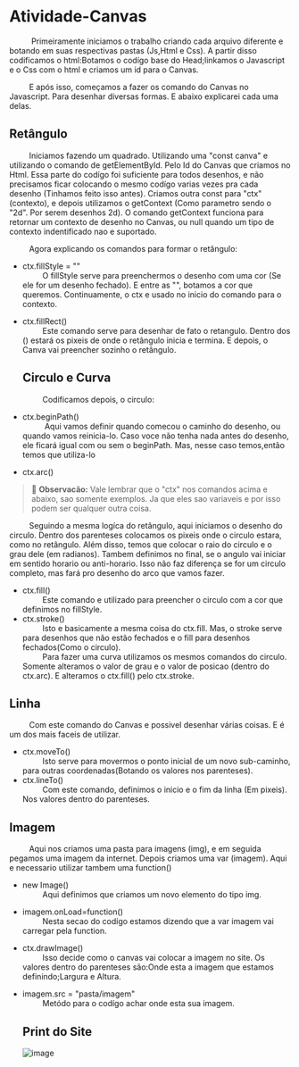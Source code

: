 
# Atividade-Canvas
&nbsp;&nbsp;&nbsp;&nbsp;&nbsp;&nbsp;&nbsp;&nbsp;&nbsp; Primeiramente iniciamos o trabalho criando cada arquivo diferente e botando em suas respectivas pastas (Js,Html e Css). A 
partir disso codificamos o html:Botamos o codígo base do Head;linkamos o Javascript e o Css com o html e criamos um id para o Canvas.

&nbsp;&nbsp;&nbsp;&nbsp;&nbsp;&nbsp;&nbsp;&nbsp;&nbsp;E após isso, começamos a fazer os comando do Canvas no Javascript. Para desenhar diversas formas. E abaixo explicarei cada uma 
delas.



 ## Retângulo
    
&nbsp;&nbsp;&nbsp;&nbsp;&nbsp;&nbsp;&nbsp;&nbsp;&nbsp;Iniciamos fazendo um quadrado. Utilizando uma "const canva" e utilizando o comando de getElementById. Pelo Id do Canvas que 
criamos no Html. Essa parte do codígo foi suficiente para todos desenhos, e não precisamos ficar colocando o mesmo codígo 
varias vezes pra cada desenho (Tinhamos feito isso antes). Criamos outra const para "ctx" (contexto), e depois utilizamos o  getContext (Como parametro sendo o "2d". Por serem desenhos 2d). O comando getContext funciona para retornar um contexto de  desenho no Canvas, ou null quando um tipo de contexto indentificado nao e suportado.

&nbsp;&nbsp;&nbsp;&nbsp;&nbsp;&nbsp;&nbsp;&nbsp;&nbsp;Agora explicando os comandos para formar o retângulo:<br> 
- ctx.fillStyle = ""                                        
&nbsp;&nbsp;&nbsp;&nbsp;&nbsp;&nbsp;&nbsp;&nbsp;&nbsp;O fillStyle serve para preenchermos o desenho com uma cor (Se ele for um desenho fechado). E entre as "", botamos a cor que queremos. Continuamente, o ctx e usado no inicio do comando para o contexto.<br>
- ctx.fillRect()<br>
 &nbsp;&nbsp;&nbsp;&nbsp;&nbsp;&nbsp;&nbsp;&nbsp;&nbsp;Este comando serve para desenhar de fato o retangulo. Dentro dos () estará os pixeis de onde o retângulo inicia e termina. E depois, o Canva vai preencher sozinho o retângulo.
 
  ## Circulo e Curva
  
  &nbsp;&nbsp;&nbsp;&nbsp;&nbsp;&nbsp;&nbsp;&nbsp;&nbsp;Codificamos depois, o circulo:<br>
 - ctx.beginPath()<br>
   &nbsp;&nbsp;&nbsp;&nbsp;&nbsp;&nbsp;&nbsp;&nbsp;&nbsp; Aqui vamos definir quando comecou o caminho do desenho, ou quando vamos reinicia-lo. Caso voce não tenha nada antes do desenho, ele ficará igual com ou sem o beginPath. Mas, nesse caso temos,então temos que utiliza-lo<br>
- ctx.arc()
> 📝 **Observacão:** Vale lembrar que o "ctx" nos comandos acima e abaixo, sao somente exemplos. Ja que eles sao variaveis e por isso podem ser qualquer outra coisa. <br>
 
 &nbsp;&nbsp;&nbsp;&nbsp;&nbsp;&nbsp;&nbsp;&nbsp;&nbsp;Seguindo a mesma logíca do retângulo, aqui iniciamos o desenho do circulo. Dentro dos parenteses colocamos os pixeis onde o circulo estara, como no retângulo. Além disso, temos que colocar o raio do circulo e o grau dele (em radianos). Tambem definimos no final, se o angulo vai iniciar em sentido horario ou anti-horario. Isso não faz diferença se for um circulo completo, mas fará pro desenho do arco que vamos fazer.<br>
 - ctx.fill() <br>
 &nbsp;&nbsp;&nbsp;&nbsp;&nbsp;&nbsp;&nbsp;&nbsp;&nbsp;Este comando e utilizado para preencher o circulo com a cor que definimos no fillStyle.<br>
 - ctx.stroke() <br>
  &nbsp;&nbsp;&nbsp;&nbsp;&nbsp;&nbsp;&nbsp;&nbsp;&nbsp;Isto e basicamente a mesma coisa do ctx.fill. Mas, o stroke serve para desenhos que não estão fechados e o fill para desenhos fechados(Como o circulo).<br>
  &nbsp;&nbsp;&nbsp;&nbsp;&nbsp;&nbsp;&nbsp;&nbsp;&nbsp;Para fazer uma curva utilizamos os mesmos comandos do circulo. Somente alteramos o valor de grau e o valor de posicao (dentro do ctx.arc). E alteramos o ctx.fill() pelo ctx.stroke.
  
  ## Linha <br>
 
 &nbsp;&nbsp;&nbsp;&nbsp;&nbsp;&nbsp;&nbsp;&nbsp;&nbsp;Com este comando do Canvas e possivel desenhar várias coisas. E é um dos mais faceis de utilizar.<br>
 - ctx.moveTo()<br>
 &nbsp;&nbsp;&nbsp;&nbsp;&nbsp;&nbsp;&nbsp;&nbsp;&nbsp;Isto serve para movermos o ponto inicial de um novo sub-caminho, para outras coordenadas(Botando os valores nos parenteses).<br>
 - ctx.lineTo()<br>
 &nbsp;&nbsp;&nbsp;&nbsp;&nbsp;&nbsp;&nbsp;&nbsp;&nbsp;Com este comando, definimos o inicio e o fim da linha (Em pixeis). Nos valores dentro do parenteses.
 
 ## Imagem <br>
   &nbsp;&nbsp;&nbsp;&nbsp;&nbsp;&nbsp;&nbsp;&nbsp;&nbsp;Aqui nos criamos uma pasta para imagens (img), e em seguida pegamos uma imagem da internet. Depois criamos uma var  (imagem). Aqui e necessario utilizar tambem uma function()<br>
   - new Image() <br>
   &nbsp;&nbsp;&nbsp;&nbsp;&nbsp;&nbsp;&nbsp;&nbsp;&nbsp;Aqui definimos que criamos um novo elemento do tipo img.<br>
   - imagem.onLoad=function() <br>
    &nbsp;&nbsp;&nbsp;&nbsp;&nbsp;&nbsp;&nbsp;&nbsp;&nbsp;Nesta secao do codígo estamos dizendo que a var imagem vai carregar pela function.<br>
  - ctx.drawImage() <br>
     &nbsp;&nbsp;&nbsp;&nbsp;&nbsp;&nbsp;&nbsp;&nbsp;&nbsp;Isso decide como o canvas vai colocar a imagem no site. Os valores dentro do parenteses são:Onde esta a imagem que estamos definindo;Largura e Altura.<br>
 - imagem.src = "pasta/imagem" <br>
      &nbsp;&nbsp;&nbsp;&nbsp;&nbsp;&nbsp;&nbsp;&nbsp;&nbsp;Metódo para o codígo achar onde esta sua imagem.
      
      ## Print do Site
      
      ![image](https://github.com/miguel-oliveira-araujo/Atividade-canvas/assets/127852225/a547a055-dc20-4c58-bdf5-696096078ad9)

  
  
 
 
 
 
 
 
 
  
